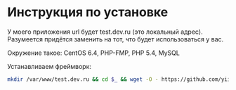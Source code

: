 Инструкция по установке
===========

У моего приложения url будет test.dev.ru (это локальный адрес). Разумеется придётся заменить на тот, что будет использоваться у вас.

Окружение такое: CentOS 6.4, PHP-FMP, PHP 5.4, MySQL

Устанавливаем фреймворк:

```bash
mkdir /var/www/test.dev.ru && cd $_ && wget -O - https://github.com/yiisoft/yii/releases/download/1.1.14/yii-1.1.14.f0fee9.tar.gz | tar -xzp yii-1.1.14.f0fee9/framework --strip=1 && mkdir logs && php framework/yiic.php webapp public
```